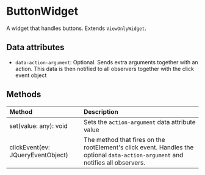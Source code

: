 # ButtonWidget
A widget that handles buttons. Extends `ViewOnlyWidget`.

## Data attributes
* `data-action-argument`: Optional. Sends extra arguments together with an action. This data is then notified to all observers together with the click event object

## Methods
| Method                            | Description
|:----------------------------------|:-----------
| set(value: any): void             | Sets the `action-argument` data attribute value
| clickEvent(ev: JQueryEventObject) | The method that fires on the rootElement's click event. Handles the optional `data-action-argument` and notifies all observers.
